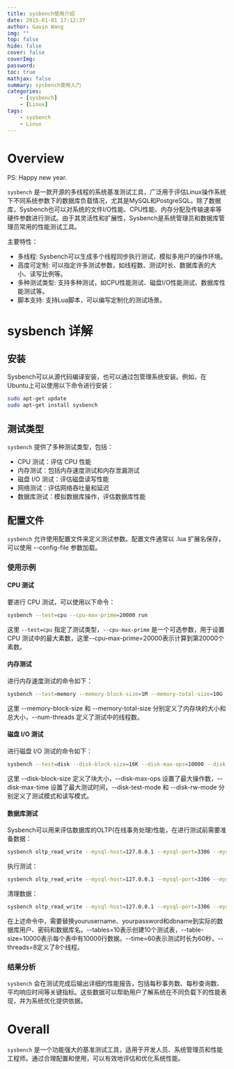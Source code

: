 ```yaml
---
title: sysbench使用介绍
date: 2015-01-01 17:12:37
author: Gavin Wang
img: ""
top: false
hide: false
cover: false
coverImg:
password:
toc: true
mathjax: false
summary: sysbench使用入门
categories:
    - [sysbench]
    - [Linux]
tags:
    - sysbench
    - Linux
---
```



# Overview

PS:
Happy new year.


`sysbench` 是一款开源的多线程的系统基准测试工具，广泛用于评估Linux操作系统下不同系统参数下的数据库负载情况，尤其是MySQL和PostgreSQL。除了数据库，Sysbench也可以对系统的文件I/O性能、CPU性能、内存分配及传输速率等硬件参数进行测试。由于其灵活性和扩展性，Sysbench是系统管理员和数据库管理员常用的性能测试工具。

主要特性：

* 多线程: Sysbench可以生成多个线程同步执行测试，模拟多用户的操作环境。
* 高度可定制: 可以指定许多测试参数，如线程数、测试时长、数据库表的大小、读写比例等。
* 多种测试类型: 支持多种测试，如CPU性能测试、磁盘I/O性能测试、数据库性能测试等。
* 脚本支持: 支持Lua脚本，可以编写定制化的测试场景。

# sysbench 详解

## 安装

Sysbench可以从源代码编译安装，也可以通过包管理系统安装。例如，在Ubuntu上可以使用以下命令进行安装：
```bash
sudo apt-get update
sudo apt-get install sysbench
```

## 测试类型

`sysbench` 提供了多种测试类型，包括：

* CPU 测试：评估 CPU 性能
* 内存测试：包括内存速度测试和内存泄漏测试
* 磁盘 I/O 测试：评估磁盘读写性能
* 网络测试：评估网络吞吐量和延迟
* 数据库测试：模拟数据库操作，评估数据库性能

## 配置文件

`sysbench` 允许使用配置文件来定义测试参数。配置文件通常以 .lua 扩展名保存，可以使用 --config-file 参数加载。

### 使用示例

#### CPU 测试

要进行 CPU 测试，可以使用以下命令：

```bash
sysbench --test=cpu --cpu-max-prime=20000 run
```

这里 `--test=cpu` 指定了测试类型，`--cpu-max-prime` 是一个可选参数，用于设置 CPU 测试中的最大素数，这里--cpu-max-prime=20000表示计算到第20000个素数。


#### 内存测试

进行内存速度测试的命令如下：

```bash   
sysbench --test=memory --memory-block-size=1M --memory-total-size=10G --num-threads=10 run
```

这里 --memory-block-size 和 --memory-total-size 分别定义了内存块的大小和总大小，--num-threads 定义了测试中的线程数。



#### 磁盘 I/O 测试

进行磁盘 I/O 测试的命令如下：

```bash
sysbench --test=disk --disk-block-size=16K --disk-max-ops=10000 --disk-max-time=10 --disk-test-mode=rndrd --disk-rw-mode=rnd run
```

这里 --disk-block-size 定义了块大小，--disk-max-ops 设置了最大操作数，--disk-max-time 设置了最大测试时间，--disk-test-mode 和 --disk-rw-mode 分别定义了测试模式和读写模式。


#### 数据库测试

Sysbench可以用来评估数据库的OLTP(在线事务处理)性能，在进行测试前需要准备数据：

```bash
sysbench oltp_read_write --mysql-host=127.0.0.1 --mysql-port=3306 --mysql-user=yourusername --mysql-password=yourpassword --mysql-db=dbname --tables=10 --table-size=10000 prepare
```

执行测试：

```bash
sysbench oltp_read_write --mysql-host=127.0.0.1 --mysql-port=3306 --mysql-user=yourusername --mysql-password=yourpassword --mysql-db=dbname --tables=10 --table-size=10000 --time=60 --threads=8 --report-interval=10 run
```

清理数据：

```bash
sysbench oltp_read_write --mysql-host=127.0.0.1 --mysql-port=3306 --mysql-user=yourusername --mysql-password=yourpassword --mysql-db=dbname --tables=10 --table-size=10000 cleanup
```
在上述命令中，需要替换yourusername、yourpassword和dbname到实际的数据库用户、密码和数据库名。--tables=10表示创建10个测试表，--table-size=10000表示每个表中有10000行数据。--time=60表示测试时长为60秒，--threads=8定义了8个线程。


### 结果分析

`sysbench` 会在测试完成后输出详细的性能报告，包括每秒事务数、每秒查询数、平均响应时间等关键指标。这些数据可以帮助用户了解系统在不同负载下的性能表现，并为系统优化提供依据。

# Overall

`sysbench` 是一个功能强大的基准测试工具，适用于开发人员、系统管理员和性能工程师。通过合理配置和使用，可以有效地评估和优化系统性能。

